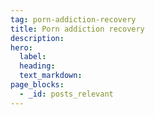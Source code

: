 ```yaml
---
tag: porn-addiction-recovery
title: Porn addiction recovery
description:
hero:
  label:
  heading:
  text_markdown:
page_blocks:
  - _id: posts_relevant
---
```

